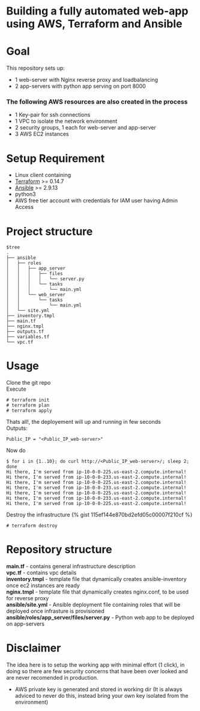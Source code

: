 # Building a fully automated web-app using AWS, Terraform and Ansible

# Goal
This repository sets up:
* 1 web-server with Nginx reverse proxy and loadbalancing
* 2 app-servers with python app serving on port 8000
### The following AWS resources are also created in the process
* 1 Key-pair for ssh connections
* 1 VPC to isolate the network environment
* 2 security groups, 1 each for web-server and app-server
* 3 AWS EC2 instances 

# Setup Requirement
* Linux client containing
* [Terraform](https://www.terraform.io/) >= 0.14.7
* [Ansible](https://www.ansible.com/) >= 2.9.13
* python3
* AWS free tier account with credentials for IAM user having Admin Access 

# Project structure
```
$tree
.
├── ansible
│   ├── roles
│   │   ├── app_server
│   │   │   ├── files
│   │   │   │   └── server.py
│   │   │   └── tasks
│   │   │       └── main.yml
│   │   └── web_server
│   │       └── tasks
│   │           └── main.yml
│   └── site.yml
├── inventory.tmpl
├── main.tf
├── nginx.tmpl
├── outputs.tf
├── variables.tf
└── vpc.tf

```
# Usage
Clone the git repo \
Execute
```
# terraform init
# terraform plan
# terraform apply
```
Thats all!, the deployement will up and running in few seconds\
Outputs:
```
Public_IP = "<Public_IP_web-server>"
```
Now do 
```
$ for i in {1..10}; do curl http://<Public_IP_web-server>/; sleep 2; done
Hi there, I'm served from ip-10-0-0-225.us-east-2.compute.internal!
Hi there, I'm served from ip-10-0-0-233.us-east-2.compute.internal!
Hi there, I'm served from ip-10-0-0-225.us-east-2.compute.internal!
Hi there, I'm served from ip-10-0-0-233.us-east-2.compute.internal!
Hi there, I'm served from ip-10-0-0-225.us-east-2.compute.internal!
Hi there, I'm served from ip-10-0-0-233.us-east-2.compute.internal!
Hi there, I'm served from ip-10-0-0-225.us-east-2.compute.internal!
```
Destroy the infrastructure
{% gist 115ef144e870bd2efd05c00007f210cf %}
```
# terraform destroy
```
# Repository structure
**main.tf** - contains general infrastructure description\
**vpc.tf** - contains vpc details\
**inventory.tmpl** - template file that dynamically creates ansible-inventory once ec2 instances are ready\
**nginx.tmpl** - template file that dynamically creates nginx.conf, to be used for reverse proxy\
**ansible/site.yml** - Ansible deployment file containing roles that will be deployed once infrasture is provisioned\
**ansible/roles/app_server/files/server.py** - Python web app to be deployed on app-servers

# Disclaimer

The idea here is to setup the working app with minimal effort (1 click), in doing so there are few security concerns that have been over looked and are never recomended in production.
* AWS private key is generated and stored in working dir (It is always adviced to never do this, instead bring your own key isolated from the environment)
